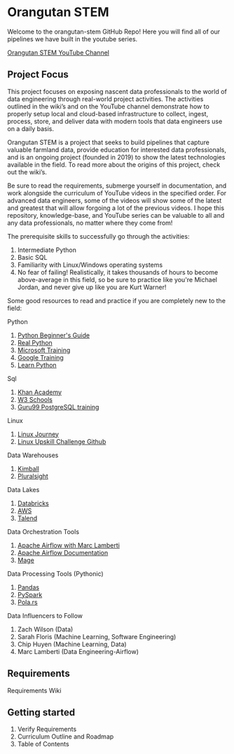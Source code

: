 ﻿# Orangutan STEM
Welcome to the orangutan-stem GitHub Repo! Here you will find all of our pipelines we have built in the youtube series.

[Orangutan STEM YouTube Channel](https://youtube.com/@orangutan-stem)


## Project Focus

This project focuses on exposing nascent data professionals to the world of data engineering through real-world project activities. The activities outlined in the wiki’s and on the YouTube channel demonstrate how to properly setup local and cloud-based infrastructure to collect, ingest, process, store, and deliver data with modern tools that data engineers use on a daily basis.

Orangutan STEM is a project that seeks to build pipelines that capture valuable farmland data, provide education for interested data professionals, and is an ongoing project (founded in 2019) to show the latest technologies available in the field. To read more about the origins of this project, check out the wiki’s.

Be sure to read the requirements, submerge yourself in documentation, and work alongside the curriculum of YouTube videos in the specified order. For advanced data engineers, some of the videos will show some of the latest and greatest that will allow forgoing a lot of the previous videos. I hope this repository, knowledge-base, and YouTube series can be valuable to all and any data professionals, no matter where they come from!


The prerequisite skills to successfully go through the activities:

1. Intermediate Python
2. Basic SQL
3. Familiarity with Linux/Windows operating systems
4. No fear of failing! Realistically, it takes thousands of hours to become above-average in this field, so be sure to practice like you're Michael Jordan, and never give up like you are Kurt Warner!

Some good resources to read and practice if you are completely new to the field:

Python

1. [Python Beginner's Guide](https://wiki.python.org/moin/BeginnersGuide)
2. [Real Python](https://realpython.com/)
3. [Microsoft Training](https://learn.microsoft.com/en-us/training/paths/beginner-python/)
4. [Google Training](https://developers.google.com/edu/python)
5. [Learn Python](https://www.learnpython.org/)



Sql
1. [Khan Academy](https://www.khanacademy.org/computing/computer-programming/sql)
2. [W3 Schools](https://www.w3schools.com/sql/)
3. [Guru99 PostgreSQL training](https://www.guru99.com/postgresql-tutorial.html)


Linux
1. [Linux Journey](https://linuxjourney.com/)
2. [Linux Upskill Challenge Github](https://github.com/livialima/linuxupskillchallenge)

Data Warehouses
1. [Kimball](https://www.kimballgroup.com/data-warehouse-business-intelligence-resources/books/data-warehouse-dw-toolkit/)
2. [Pluralsight](https://www.pluralsight.com/courses/modernizing-data-lakes-data-warehouses-google-cloud-5)

Data Lakes
1. [Databricks](https://www.databricks.com/discover/data-lakes)
2. [AWS](https://aws.amazon.com/big-data/datalakes-and-analytics/what-is-a-data-lake/)
3. [Talend](https://www.talend.com/resources/what-is-data-lake/)

Data Orchestration Tools
1. [Apache Airflow with Marc Lamberti](https://www.udemy.com/user/lockgfg/)
2. [Apache Airflow Documentation](https://airflow.apache.org/docs/apache-airflow/stable/index.html)
3. [Mage](https://docs.mage.ai/introduction/overview)

Data Processing Tools (Pythonic)
1. [Pandas](https://pandas.pydata.org/docs/getting_started/index.html)
2. [PySpark](https://sparkbyexamples.com/pyspark-tutorial/)
3. [Pola.rs](https://www.pola.rs/)

Data Influencers to Follow
1. Zach Wilson (Data)
2. Sarah Floris (Machine Learning, Software Engineering)
3. Chip Huyen (Machine Learning, Data)
4. Marc Lamberti (Data Engineering-Airflow)


## Requirements

Requirements Wiki


## Getting started

1. Verify Requirements
2. Curriculum Outline and Roadmap
3. Table of Contents


